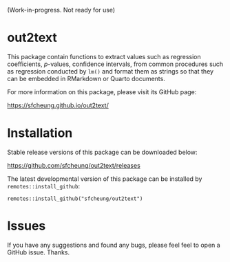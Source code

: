 (Work-in-progress. Not ready for use)

# out2text

This package contain functions to extract values such as
regression coefficients, *p*-values, confidence intervals,
from common procedures such as regression conducted by `lm()`
and format them as strings so that they can be embedded in
RMarkdown or Quarto documents.

For more information on this package, please visit its GitHub page:

https://sfcheung.github.io/out2text/

# Installation

Stable release versions of this package can be downloaded below:

https://github.com/sfcheung/out2text/releases

The latest developmental version of this package can be installed by `remotes::install_github`:

```
remotes::install_github("sfcheung/out2text")
```

# Issues

If you have any suggestions and found any bugs, please feel
feel to open a GitHub issue. Thanks.